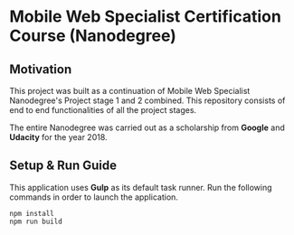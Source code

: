 # Mobile Web Specialist Certification Course (Nanodegree)

## Motivation

This project was built as a continuation of Mobile Web Specialist Nanodegree's Project stage 1 and 2 combined.
This repository consists of end to end functionalities of all the project stages.

The entire Nanodegree was carried out as a scholarship from **Google** and **Udacity** for the year 2018.

## Setup & Run Guide

This application uses **Gulp** as its default task runner. Run the following commands in order to launch the application.

```
npm install
npm run build
